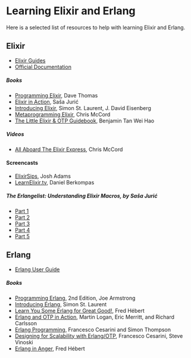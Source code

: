 # Learning Elixir and Erlang

Here is a selected list of resources to help with learning Elixir and Erlang.

## Elixir
- [Elixir Guides](http://elixir-lang.org/getting-started/introduction.html)
- [Official Documentation](http://elixir-lang.org/docs/stable/elixir)

##### Books
- [Programming Elixir](https://pragprog.com/book/elixir/programming-elixir), Dave Thomas
- [Elixir in Action](https://www.manning.com/juric/), Saša Jurić
- [Introducing Elixir](http://shop.oreilly.com/product/0636920030584.do), Simon St. Laurent, J. David Eisenberg
- [Metaprogramming Elixir](https://pragprog.com/book/cmelixir/metaprogramming-elixir), Chris McCord
- [The Little Elixir & OTP Guidebook](https://www.manning.com/tanweihao/), Benjamin Tan Wei Hao

##### Videos
- [All Aboard The Elixir Express](http://www.confreaks.tv/videos/railsconf2014-workshop-all-aboard-the-elixir-express), Chris McCord

#### Screencasts
- [ElixirSips](http://elixirsips.com/), Josh Adams
- [LearnElixir.tv](https://learnelixir.tv), Daniel Berkompas

##### The Erlangelist: Understanding Elixir Macros, by Saša Jurić
  - [Part 1](http://www.theerlangelist.com/2014/06/understanding-elixir-macros-part-1.html)
  - [Part 2](http://www.theerlangelist.com/2014/06/understanding-elixir-macros-part-2.html)
  - [Part 3](http://www.theerlangelist.com/2014/06/understanding-elixir-macros-part-3.html)
  - [Part 4](http://www.theerlangelist.com/2014/06/understanding-elixir-macros-part-4.html)
  - [Part 5](http://www.theerlangelist.com/2014/06/understanding-elixir-macros-part-5.html)

## Erlang
- [Erlang User Guide](http://www.erlang.org/doc/getting_started/users_guide.html)

##### Books
- [Programming Erlang](https://pragprog.com/book/jaerlang2/programming-erlang), 2nd Edition, Joe Armstrong
- [Introducing Erlang](http://shop.oreilly.com/product/0636920025818.do), Simon St. Laurent
- [Learn You Some Erlang for Great Good!](https://www.nostarch.com/erlang), Fred Hébert
- [Erlang and OTP in Action](https://www.manning.com/logan/), Martin Logan, Eric Merritt, and Richard Carlsson
- [Erlang Programming](http://shop.oreilly.com/product/9780596518189.do), Francesco Cesarini and Simon Thompson
- [Designing for Scalability with Erlang/OTP](http://shop.oreilly.com/product/0636920024149.do), Francesco Cesarini, Steve Vinoski
- [Erlang in Anger](http://www.erlang-in-anger.com/), Fred Hébert
